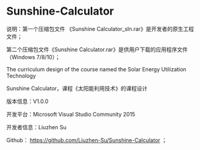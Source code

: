 # Sunshine-Calculator

说明：第一个压缩包文件 《Sunshine Calculator_sln.rar》是开发者的原生工程文件；

第二个压缩包文件《Sunshine Calculator.rar》是供用户下载的应用程序文件（Windows 7/8/10）；

The curriculum design of the course named the Solar Energy Utilization Technology

Sunshine Calculator，课程《太阳能利用技术》的课程设计

版本信息：V1.0.0

开发平台：Microsoft Visual Studio Community 2015

开发者信息：Liuzhen Su

Github： https://github.com/Liuzhen-Su/Sunshine-Calculator ；

